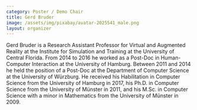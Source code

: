 ```yaml
---
category: Poster / Demo Chair
title: Gerd Bruder
image: /assets/img/pixabay/avatar-2025541_male.png
layout: organizer
---
```


Gerd Bruder is a Research Assistant Professor for Virtual and Augmented Reality at the Institute for Simulation and Training at the University of Central Florida. From 2014 to 2016 he worked as a Post-Doc in Human-Computer Interaction at the University of Hamburg. Between 2011 and 2014 he held the position of a Post-Doc at the Department of Computer Science at the University of Würzburg. He received his Habilitation in Computer Science from the University of Hamburg in 2017, his Ph.D. in Computer Science from the University of Münster in 2011, and his M.Sc. in Computer Science with a minor in Mathematics from the University of Münster in 2009.
